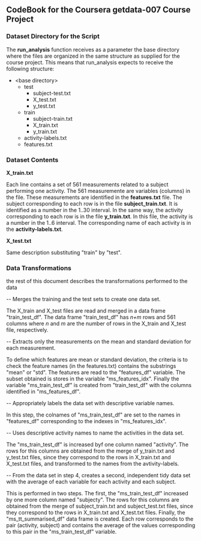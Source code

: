 ## CodeBook for the Coursera getdata-007 Course Project

### Dataset Directory for the Script

The **run_analysis** function receives as a parameter the base directory where the files are organized in the same structure as
supplied for the course project. This means that run_analysis expects to receive the following structure:

* \<base directory\>
  * test
    * subject-test.txt
    * X_test.txt
    * y_test.txt
  * train
    * subject-train.txt
    * X_train.txt
    * y_train.txt
  * activity-labels.txt
  * features.txt
    
### Dataset Contents

**X_train.txt**

  Each line contains a set of 561 measurements related to a subject performing one activity. The 561 measuremente are 
  variables (columns) in the file. These measurements are identified in the **features.txt** file. 
  The subject corresponding to each row is in the file **subject_train.txt**. It is identified as
  a number in the 1..30 interval. In the same way, the activity corresponding to each row is in the file **y_train.txt**.
  In this file, the activity is a number in the 1..6 interval. 
  The corresponding name of each activity is in the **activity-labels.txt**.
      
**X_test.txt**

  Same description substituting "train" by "test".

### Data Transformations

the rest of this document describes the transformations performed to the data 

-- Merges the training and the test sets to create one data set.

The X_train and X_test files are read and merged in a data frame "train_test_df". 
The data frame "train_test_df" has *n+m* rows and 561 columns where *n* and *m* are the number of rows in the X_train and X_test file, respectively.

-- Extracts only the measurements on the mean and standard deviation for each measurement. 

To define which features are mean or standard deviation, the criteria is to check the feature names (in the features.txt)
contains the substrings "mean" or "std". 
The features are read to the "features_df" variable.
The subset obtained is stores in the variable "ms_features_idx".
Finally the variable "ms_train_test_df" is created from "train_test_df" with the columns identified in "ms_features_df". 

-- Appropriately labels the data set with descriptive variable names. 

In this step, the colnames of "ms_train_test_df" are set to the names in "features_df" corresponding to the indexes 
in "ms_features_idx".

-- Uses descriptive activity names to name the activities in the data set.

The "ms_train_test_df" is increased byf one column named "activity". The rows for this columns are obtained from the merge of
y_train.txt and y_test.txt files, since they correspond to the rows in X_train.txt and X_test.txt files, and transformed
to the names from the avtivity-labels.

-- From the data set in step 4, creates a second, independent tidy data set with the average
   of each variable for each activity and each subject. 
   
This is performed in two steps. 
The first, the "ms_train_test_df" increased by one more column named "subjecty". The rows for this columns are obtained 
from the merge of subject_train.txt and subject_test.txt files, since they correspond to the rows in X_train.txt and X_test.txt
files.
Finally, the "ms_tt_summarised_df" data frame is created. Each row corresponds to the pair (activity, subject) and 
contains the average of the values corresponding to this pair in the "ms_train_test_df" variable.
